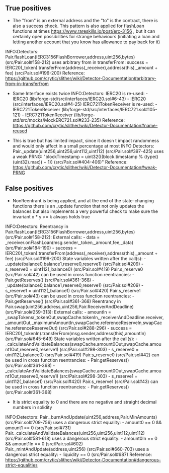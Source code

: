 ## True positives
- The "from" is an external address and the "to" is the contract, there is also a success check. This pattern is also applied for flashLoan functions at times https://www.rareskills.io/post/erc-3156 , but it can certainly open possibilities for strange behaviours (initiating a loan and letting another account that you know has allowance to pay back for it)

INFO:Detectors:
Pair.flashLoan(IERC3156FlashBorrower,address,uint256,bytes) (src/Pair.sol#158-212) uses arbitrary from in transferFrom: success = IERC20(_token).transferFrom(address(_receiver),address(this),_amount + fee) (src/Pair.sol#196-200)
Reference: https://github.com/crytic/slither/wiki/Detector-Documentation#arbitrary-from-in-transferfrom

- Same Interface exists twice
INFO:Detectors:
IERC20 is re-used:
        - IERC20 (lib/forge-std/src/interfaces/IERC20.sol#6-43)
        - IERC20 (src/interfaces/IERC20.sol#4-25)
IERC721TokenReceiver is re-used:
        - IERC721TokenReceiver (lib/forge-std/src/interfaces/IERC721.sol#105-121)
        - IERC721TokenReceiver (lib/forge-std/src/mocks/MockERC721.sol#233-235)
Reference: https://github.com/crytic/slither/wiki/Detector-Documentation#name-reused

- This is true but has limited impact, since it doesn t impact randomness and would only affect in a small percentage at most
INFO:Detectors:
Pair._update(uint256,uint256,uint112,uint112) (src/Pair.sol#397-425) uses a weak PRNG: "blockTimestamp = uint32(((block.timestamp % (type()(uint32).max)) + 1)) (src/Pair.sol#404-406)" 
Reference: https://github.com/crytic/slither/wiki/Detector-Documentation#weak-PRNG

## False positives

- NonReentrant is being applied, and at the end of the state-changing functions there is an _update function that not only updates the balances but also implements a very powerful check to make sure the invariant x * y >= k always holds true

INFO:Detectors:
Reentrancy in Pair.flashLoan(IERC3156FlashBorrower,address,uint256,bytes) (src/Pair.sol#158-212):
        External calls:
        - data = _receiver.onFlashLoan(msg.sender,_token,_amount,fee,_data) (src/Pair.sol#184-190)
        - success = IERC20(_token).transferFrom(address(_receiver),address(this),_amount + fee) (src/Pair.sol#196-200)
        State variables written after the call(s):
        - _update(balance0,balance1,reserve0,reserve1) (src/Pair.sol#209)
                - s_reserve0 = uint112(_balance0) (src/Pair.sol#419)
        Pair.s_reserve0 (src/Pair.sol#42) can be used in cross function reentrancies:
        - Pair.getReserves() (src/Pair.sol#361-368)
        - _update(balance0,balance1,reserve0,reserve1) (src/Pair.sol#209)
                - s_reserve1 = uint112(_balance1) (src/Pair.sol#420)
        Pair.s_reserve1 (src/Pair.sol#43) can be used in cross function reentrancies:
        - Pair.getReserves() (src/Pair.sol#361-368)
Reentrancy in Pair.swap(uint256,address,uint256,Pair.ReceiverAndDeadline) (src/Pair.sol#259-313):
        External calls:
        - amountIn = _swapTokens(_tokenOut,swapCache.tokenIn,_receiverAndDeadline.receiver,_amountOut,_maximumAmountIn,swapCache.referenceReserveIn,swapCache.referenceReserveOut) (src/Pair.sol#288-296)
                - success = IERC20(_tokenIn).transferFrom(msg.sender,address(this),amountIn) (src/Pair.sol#645-649)
        State variables written after the call(s):
        - _calculateAndValidateBalances(swapCache.amount0Out,swapCache.amount1Out,reserve0,reserve1) (src/Pair.sol#298-303)
                - s_reserve0 = uint112(_balance0) (src/Pair.sol#419)
        Pair.s_reserve0 (src/Pair.sol#42) can be used in cross function reentrancies:
        - Pair.getReserves() (src/Pair.sol#361-368)
        - _calculateAndValidateBalances(swapCache.amount0Out,swapCache.amount1Out,reserve0,reserve1) (src/Pair.sol#298-303)
                - s_reserve1 = uint112(_balance1) (src/Pair.sol#420)
        Pair.s_reserve1 (src/Pair.sol#43) can be used in cross function reentrancies:
        - Pair.getReserves() (src/Pair.sol#361-368)

- It is strict equality to 0 and there are no negative and straight decimal numbers in solidity

INFO:Detectors:
Pair._burnAndUpdate(uint256,address,Pair.MinAmounts) (src/Pair.sol#709-756) uses a dangerous strict equality:
        - amount0 == 0 && amount1 == 0 (src/Pair.sol#731)
Pair._calculateAndValidateBalances(uint256,uint256,uint112,uint112) (src/Pair.sol#581-618) uses a dangerous strict equality:
        - amount0In == 0 && amount1In == 0 (src/Pair.sol#602)
Pair._mintAndUpdate(address,uint256) (src/Pair.sol#660-703) uses a dangerous strict equality:
        - liquidity == 0 (src/Pair.sol#687)
Reference: https://github.com/crytic/slither/wiki/Detector-Documentation#dangerous-strict-equalities